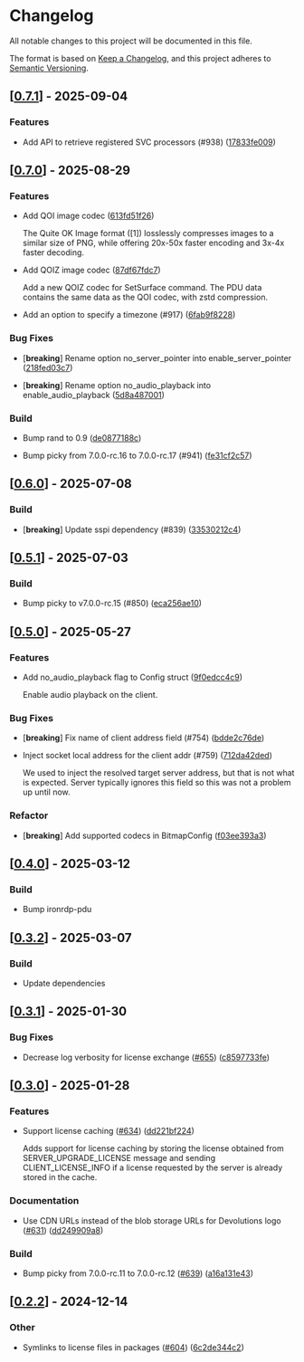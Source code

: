 # Changelog

All notable changes to this project will be documented in this file.

The format is based on [Keep a Changelog](https://keepachangelog.com/en/1.0.0/),
and this project adheres to [Semantic Versioning](https://semver.org/spec/v2.0.0.html).


## [[0.7.1](https://github.com/Devolutions/IronRDP/compare/ironrdp-connector-v0.7.0...ironrdp-connector-v0.7.1)] - 2025-09-04

### <!-- 1 -->Features

- Add API to retrieve registered SVC processors (#938) ([17833fe009](https://github.com/Devolutions/IronRDP/commit/17833fe009279823c4076d3e2e0c7d063fd24a43)) 

## [[0.7.0](https://github.com/Devolutions/IronRDP/compare/ironrdp-connector-v0.6.0...ironrdp-connector-v0.7.0)] - 2025-08-29

### <!-- 1 -->Features

- Add QOI image codec ([613fd51f26](https://github.com/Devolutions/IronRDP/commit/613fd51f26315d8212662c46f8e625c541e4bb59)) 

  The Quite OK Image format ([1]) losslessly compresses images to a similar size
  of PNG, while offering 20x-50x faster encoding and 3x-4x faster decoding.

- Add QOIZ image codec ([87df67fdc7](https://github.com/Devolutions/IronRDP/commit/87df67fdc76ff4f39d4b83521e34bf3b5e2e73bb)) 

  Add a new QOIZ codec for SetSurface command. The PDU data contains the same
  data as the QOI codec, with zstd compression.

- Add an option to specify a timezone (#917) ([6fab9f8228](https://github.com/Devolutions/IronRDP/commit/6fab9f8228578b3c78db131b3c2e0526352116a9)) 

### <!-- 4 -->Bug Fixes

- [**breaking**] Rename option no_server_pointer into enable_server_pointer ([218fed03c7](https://github.com/Devolutions/IronRDP/commit/218fed03c7993af0f958453e3944c58bcf9f43cb)) 

- [**breaking**] Rename option no_audio_playback into enable_audio_playback ([5d8a487001](https://github.com/Devolutions/IronRDP/commit/5d8a487001c1280cbaf9f581f2a9a2f47d187bf0)) 

### <!-- 7 -->Build

- Bump rand to 0.9 ([de0877188c](https://github.com/Devolutions/IronRDP/commit/de0877188cbb3692c3ce0d9a72f6e96d515cde1f)) 

- Bump picky from 7.0.0-rc.16 to 7.0.0-rc.17 (#941) ([fe31cf2c57](https://github.com/Devolutions/IronRDP/commit/fe31cf2c574e0b06177a931db4cac95ea9cfbe7e)) 

## [[0.6.0](https://github.com/Devolutions/IronRDP/compare/ironrdp-connector-v0.5.1...ironrdp-connector-v0.6.0)] - 2025-07-08

### Build

- [**breaking**] Update sspi dependency (#839) ([33530212c4](https://github.com/Devolutions/IronRDP/commit/33530212c42bf28c875ac078ed2408657831b417)) 

## [[0.5.1](https://github.com/Devolutions/IronRDP/compare/ironrdp-connector-v0.5.0...ironrdp-connector-v0.5.1)] - 2025-07-03

### <!-- 7 -->Build

- Bump picky to v7.0.0-rc.15 (#850) ([eca256ae10](https://github.com/Devolutions/IronRDP/commit/eca256ae10c52c4a42e7e77d41c0a1d6c180ebf3)) 

## [[0.5.0](https://github.com/Devolutions/IronRDP/compare/ironrdp-connector-v0.4.0...ironrdp-connector-v0.5.0)] - 2025-05-27

### <!-- 1 -->Features

- Add no_audio_playback flag to Config struct ([9f0edcc4c9](https://github.com/Devolutions/IronRDP/commit/9f0edcc4c9c49d59cc10de37f920aae073e3dd8a)) 

  Enable audio playback on the client.

### <!-- 4 -->Bug Fixes

- [**breaking**] Fix name of client address field (#754) ([bdde2c76de](https://github.com/Devolutions/IronRDP/commit/bdde2c76ded7315f7bc91d81a0909a1cb827d870)) 

- Inject socket local address for the client addr (#759) ([712da42ded](https://github.com/Devolutions/IronRDP/commit/712da42dedc193239e457d8270d33cc70bd6a4b9)) 

  We used to inject the resolved target server address, but that is not
  what is expected. Server typically ignores this field so this was not a
  problem up until now.

### Refactor

- [**breaking**] Add supported codecs in BitmapConfig ([f03ee393a3](https://github.com/Devolutions/IronRDP/commit/f03ee393a36906114b5bcba0e88ebc6869a99785)) 



## [[0.4.0](https://github.com/Devolutions/IronRDP/compare/ironrdp-connector-v0.3.2...ironrdp-connector-v0.4.0)] - 2025-03-12

### <!-- 7 -->Build

- Bump ironrdp-pdu


## [[0.3.2](https://github.com/Devolutions/IronRDP/compare/ironrdp-connector-v0.3.1...ironrdp-connector-v0.3.2)] - 2025-03-07

### Build

- Update dependencies



## [[0.3.1](https://github.com/Devolutions/IronRDP/compare/ironrdp-connector-v0.3.0...ironrdp-connector-v0.3.1)] - 2025-01-30

### <!-- 4 -->Bug Fixes

- Decrease log verbosity for license exchange ([#655](https://github.com/Devolutions/IronRDP/issues/655)) ([c8597733fe](https://github.com/Devolutions/IronRDP/commit/c8597733fe9998318764064c3682506bf82026d2)) 



## [[0.3.0](https://github.com/Devolutions/IronRDP/compare/ironrdp-connector-v0.2.2...ironrdp-connector-v0.3.0)] - 2025-01-28

### <!-- 1 -->Features

- Support license caching ([#634](https://github.com/Devolutions/IronRDP/issues/634)) ([dd221bf224](https://github.com/Devolutions/IronRDP/commit/dd221bf22401c4635798ec012724cba7e6d503b2)) 

  Adds support for license caching by storing the license obtained
  from SERVER_UPGRADE_LICENSE message and sending
  CLIENT_LICENSE_INFO if a license requested by the server is already
  stored in the cache.

### <!-- 6 -->Documentation

- Use CDN URLs instead of the blob storage URLs for Devolutions logo ([#631](https://github.com/Devolutions/IronRDP/issues/631)) ([dd249909a8](https://github.com/Devolutions/IronRDP/commit/dd249909a894004d4f728d30b3a4aa77a0f8193b)) 

### <!-- 7 -->Build

- Bump picky from 7.0.0-rc.11 to 7.0.0-rc.12 ([#639](https://github.com/Devolutions/IronRDP/issues/639)) ([a16a131e43](https://github.com/Devolutions/IronRDP/commit/a16a131e4301e0dfafe8f3b73e1a75a3a06cfdc7)) 



## [[0.2.2](https://github.com/Devolutions/IronRDP/compare/ironrdp-connector-v0.2.1...ironrdp-connector-v0.2.2)] - 2024-12-14

### Other

- Symlinks to license files in packages ([#604](https://github.com/Devolutions/IronRDP/pull/604)) ([6c2de344c2](https://github.com/Devolutions/IronRDP/commit/6c2de344c2dd93ce9621834e0497ed7c3bfaf91a)) 
